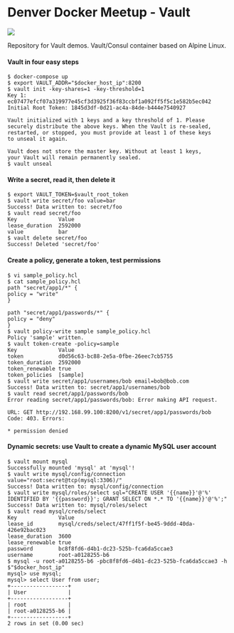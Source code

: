 # Denver Docker Meetup - Vault

[![](https://badge.imagelayers.io/tyauvil/alipine-vault-consul:latest.svg)](https://imagelayers.io/?images=tyauvil/alipine-vault-consul:latest 'Get your own badge on imagelayers.io')

Repository for Vault demos. Vault/Consul container based on Alpine Linux.


#### Vault in four easy steps
    $ docker-compose up
    $ export VAULT_ADDR="$docker_host_ip":8200
    $ vault init -key-shares=1 -key-threshold=1
    Key 1: ec07477efcf07a319977e45cf3d3925f36f83ccbf1a092ff5f5c1e582b5ec042
    Initial Root Token: 1845d3df-0d21-ac4a-84de-b444e7540927

    Vault initialized with 1 keys and a key threshold of 1. Please
    securely distribute the above keys. When the Vault is re-sealed,
    restarted, or stopped, you must provide at least 1 of these keys
    to unseal it again.

    Vault does not store the master key. Without at least 1 keys,
    your Vault will remain permanently sealed.
    $ vault unseal

#### Write a secret, read it, then delete it

    $ export VAULT_TOKEN=$vault_root_token
    $ vault write secret/foo value=bar
    Success! Data written to: secret/foo
    $ vault read secret/foo
    Key           	Value
    lease_duration	2592000
    value         	bar
    $ vault delete secret/foo
    Success! Deleted 'secret/foo'

#### Create a policy, generate a token, test permissions

    $ vi sample_policy.hcl
    $ cat sample_policy.hcl
    path "secret/app1/*" {
    policy = "write"
    }

    path "secret/app1/passwords/*" {
    policy = "deny"
    }
    $ vault policy-write sample sample_policy.hcl
    Policy 'sample' written.
    $ vault token-create -policy=sample
    Key            	Value
    token          	d0d56c63-bc88-2e5a-0fbe-26eec7cb5755
    token_duration 	2592000
    token_renewable	true
    token_policies 	[sample]    
    $ vault write secret/app1/usernames/bob email=bob@bob.com
    Success! Data written to: secret/app1/usernames/bob
    $ vault read secret/app1/passwords/bob
    Error reading secret/app1/passwords/bob: Error making API request.

    URL: GET http://192.168.99.100:8200/v1/secret/app1/passwords/bob
    Code: 403. Errors:

    * permission denied

#### Dynamic secrets: use Vault to create a dynamic MySQL user account

    $ vault mount mysql
    Successfully mounted 'mysql' at 'mysql'!
    $ vault write mysql/config/connection value="root:secret@tcp(mysql:3306)/"
    Success! Data written to: mysql/config/connection
    $ vault write mysql/roles/select sql="CREATE USER '{{name}}'@'%' IDENTIFIED BY '{{password}}'; GRANT SELECT ON *.* TO '{{name}}'@'%';"
    Success! Data written to: mysql/roles/select
    $ vault read mysql/creds/select
    Key            	Value
    lease_id       	mysql/creds/select/47ff1f5f-be45-9ddd-40da-426e92bac023
    lease_duration 	3600
    lease_renewable	true
    password       	bc8f8fd6-d4b1-dc23-525b-fca6da5ccae3
    username       	root-a0128255-b6
    $ mysql -u root-a0128255-b6 -pbc8f8fd6-d4b1-dc23-525b-fca6da5ccae3 -h $"$docker_host_ip"
    mysql> use mysql;
    mysql> select User from user;
    +------------------+
    | User             |
    +------------------+
    | root             |
    | root-a0128255-b6 |
    +------------------+
    2 rows in set (0.00 sec)
